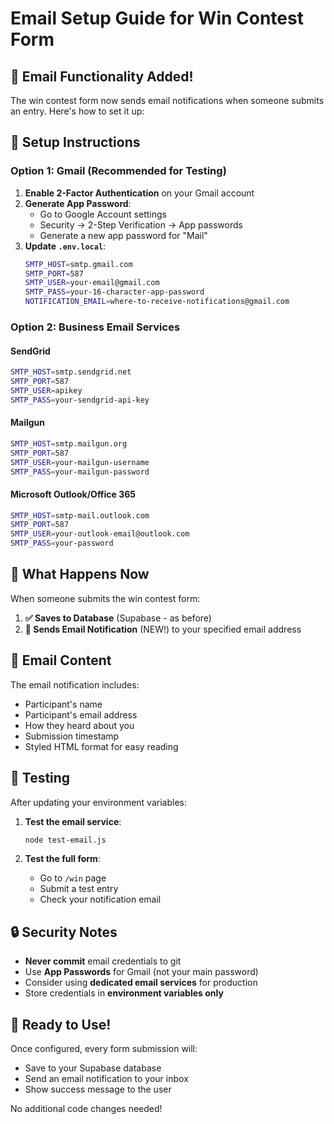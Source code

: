 # Email Setup Guide for Win Contest Form

## 📧 Email Functionality Added!

The win contest form now sends email notifications when someone submits an entry. Here's how to set it up:

## 🔧 Setup Instructions

### Option 1: Gmail (Recommended for Testing)

1. **Enable 2-Factor Authentication** on your Gmail account
2. **Generate App Password**:
   - Go to Google Account settings
   - Security → 2-Step Verification → App passwords
   - Generate a new app password for "Mail"
3. **Update `.env.local`**:
   ```bash
   SMTP_HOST=smtp.gmail.com
   SMTP_PORT=587
   SMTP_USER=your-email@gmail.com
   SMTP_PASS=your-16-character-app-password
   NOTIFICATION_EMAIL=where-to-receive-notifications@gmail.com
   ```

### Option 2: Business Email Services

#### SendGrid
```bash
SMTP_HOST=smtp.sendgrid.net
SMTP_PORT=587
SMTP_USER=apikey
SMTP_PASS=your-sendgrid-api-key
```

#### Mailgun
```bash
SMTP_HOST=smtp.mailgun.org
SMTP_PORT=587
SMTP_USER=your-mailgun-username
SMTP_PASS=your-mailgun-password
```

#### Microsoft Outlook/Office 365
```bash
SMTP_HOST=smtp-mail.outlook.com
SMTP_PORT=587
SMTP_USER=your-outlook-email@outlook.com
SMTP_PASS=your-password
```

## 🎯 What Happens Now

When someone submits the win contest form:

1. **✅ Saves to Database** (Supabase - as before)
2. **📧 Sends Email Notification** (NEW!) to your specified email address

## 📧 Email Content

The email notification includes:
- Participant's name
- Participant's email address
- How they heard about you
- Submission timestamp
- Styled HTML format for easy reading

## 🧪 Testing

After updating your environment variables:

1. **Test the email service**:
   ```bash
   node test-email.js
   ```

2. **Test the full form**:
   - Go to `/win` page
   - Submit a test entry
   - Check your notification email

## 🔒 Security Notes

- **Never commit** email credentials to git
- Use **App Passwords** for Gmail (not your main password)
- Consider using **dedicated email services** for production
- Store credentials in **environment variables only**

## 🚀 Ready to Use!

Once configured, every form submission will:
- Save to your Supabase database
- Send an email notification to your inbox
- Show success message to the user

No additional code changes needed!